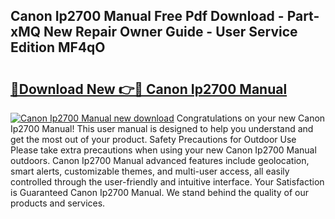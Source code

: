 ## Canon Ip2700 Manual Free Pdf Download - Part-xMQ New Repair Owner Guide - User Service Edition MF4qO

# <h2><a href="http://cf27323.oget.top/?id=Canon+Ip2700+Manual">🔗Download New 👉🔴 Canon Ip2700 Manual</a></h2>

[![Canon Ip2700 Manual new download](https://i.imgur.com/5g1atiW.png)](http://cf27323.oget.top/?id=Canon+Ip2700+Manual)
Congratulations on your new Canon Ip2700 Manual! This user manual is designed to help you understand and get the most out of your product. Safety Precautions for Outdoor Use Please take extra precautions when using your new Canon Ip2700 Manual outdoors. Canon Ip2700 Manual advanced features include geolocation, smart alerts, customizable themes, and multi-user access, all easily controlled through the user-friendly and intuitive interface. Your Satisfaction is Guaranteed Canon Ip2700 Manual. We stand behind the quality of our products and services.
